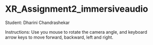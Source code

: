 # XR_Assignment2_immersiveaudio


Student: Dharini Chandrashekar


Instructions:
Use you mouse to rotate the camera angle, and keyboard arrow keys to move forward, backward, left and right.
